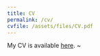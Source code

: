 ```yaml
---
title: CV
permalink: /cv/
cvfile: /assets/files/CV.pdf
---
```


My CV is available <a href="{{ site.baseurl }}{{page.cvfile}}" target="_blank">here</a>.
~                                                                                                       
